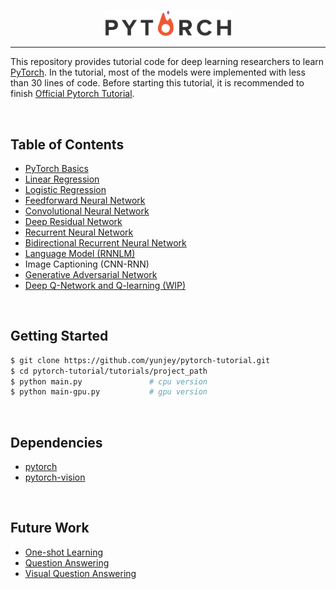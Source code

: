 <p align="center"><img width="40%" src="logo/pytorch_logo.png" /></p>

--------------------------------------------------------------------------------

This repository provides tutorial code for deep learning researchers to learn [PyTorch](https://github.com/pytorch/pytorch). In the tutorial, most of the models were implemented with less than 30 lines of code. Before starting this tutorial, it is recommended to finish [Official Pytorch Tutorial](https://github.com/pytorch/tutorials/blob/master/Deep%20Learning%20with%20PyTorch.ipynb).


<br/>

## Table of Contents

* [PyTorch Basics](https://github.com/yunjey/pytorch-tutorial/tree/master/tutorials/00%20-%20PyTorch%20Basics/main.py)
* [Linear Regression](https://github.com/yunjey/pytorch-tutorial/blob/master/tutorials/01%20-%20Linear%20Regression/main.py)
* [Logistic Regression](https://github.com/yunjey/pytorch-tutorial/blob/master/tutorials/02%20-%20Logistic%20Regression/main.py)
* [Feedforward Neural Network](https://github.com/yunjey/pytorch-tutorial/blob/master/tutorials/03%20-%20Feedforward%20Neural%20Network/main.py)
* [Convolutional Neural Network](https://github.com/yunjey/pytorch-tutorial/blob/master/tutorials/04%20-%20Convolutional%20Neural%20Network/main.py)
* [Deep Residual Network](https://github.com/yunjey/pytorch-tutorial/blob/master/tutorials/05%20-%20Deep%20Residual%20Network/main.py)
* [Recurrent Neural Network](https://github.com/yunjey/pytorch-tutorial/blob/master/tutorials/06%20-%20Recurrent%20Neural%20Network/main.py)
* [Bidirectional Recurrent Neural Network](https://github.com/yunjey/pytorch-tutorial/blob/master/tutorials/07%20-%20Bidirectional%20Recurrent%20Neural%20Network/main.py)
* [Language Model (RNNLM)](https://github.com/yunjey/pytorch-tutorial/blob/master/tutorials/09%20-%20Language%20Model/main.py)
* Image Captioning (CNN-RNN)
* [Generative Adversarial Network](https://github.com/yunjey/pytorch-tutorial/blob/master/tutorials/08%20-%20Generative%20Adversarial%20Network/main.py)
* [Deep Q-Network and Q-learning (WIP)](https://github.com/yunjey/pytorch-tutorial/blob/master/tutorials/10%20-%20Deep%20Q%20Network/dqn13.py)


<br/>

## Getting Started
```bash
$ git clone https://github.com/yunjey/pytorch-tutorial.git
$ cd pytorch-tutorial/tutorials/project_path
$ python main.py               # cpu version
$ python main-gpu.py           # gpu version
```

<br/>

## Dependencies
* [pytorch](https://github.com/pytorch/pytorch)
* [pytorch-vision](https://github.com/pytorch/vision)


<br/>

## Future Work
* [One-shot Learning](https://arxiv.org/abs/1606.04080)
* [Question Answering](https://rajpurkar.github.io/SQuAD-explorer/)
* [Visual Question Answering](http://www.visualqa.org/)


<br/>
